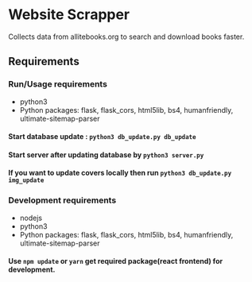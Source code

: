 # Website Scrapper
Collects data from allitebooks.org to search and download books faster.

## Requirements
### Run/Usage requirements
- python3
- Python packages: flask, flask_cors, html5lib, bs4, humanfriendly, ultimate-sitemap-parser

#### Start database update : `python3 db_update.py db_update`
#### Start server after updating database by `python3 server.py`
#### If you want to update covers locally then run `python3 db_update.py img_update`

### Development requirements
- nodejs
- python3
- Python packages: flask, flask_cors, html5lib, bs4, humanfriendly, ultimate-sitemap-parser

#### Use `npm update` or `yarn` get required package(react frontend) for development.
